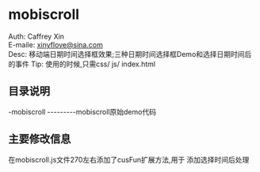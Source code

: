 # mobiscroll
Auth: Caffrey Xin<br>
E-maile: xinyflove@sina.com<br>
Desc: 移动端日期时间选择框效果;三种日期时间选择框Demo和选择日期时间后的事件
Tip: 使用的时候,只需css/ js/ index.html  

## 目录说明
-mobiscroll      ---------mobiscroll原始demo代码

## 主要修改信息
在mobiscroll.js文件270左右添加了cusFun扩展方法,用于 添加选择时间后处理